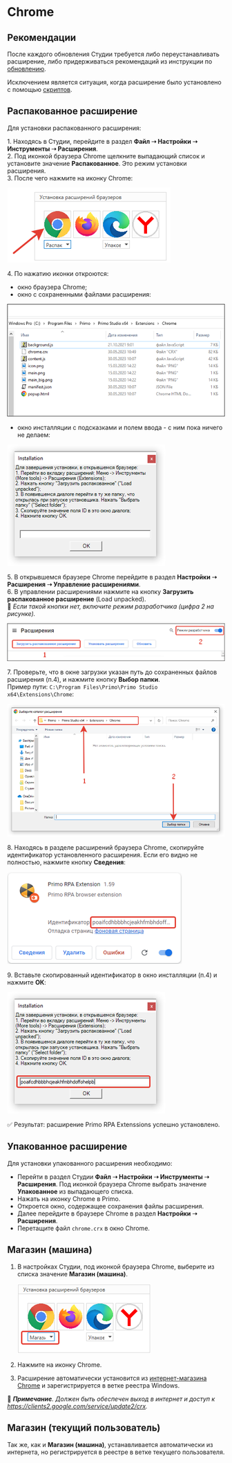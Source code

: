 # Chrome

## Рекомендации

После каждого обновления Студии требуется либо переустанавливать расширение, либо придерживаться рекомендаций из инструкции по [обновлению](https://docs.primo-rpa.ru/primo-rpa/primo-studio/installation/update).

Исключением является ситуация, когда расширение было установлено с помощью [скриптов](https://docs.primo-rpa.ru/primo-rpa/primo-studio/settings/autoinstall-browser-extension).

## Распакованное расширение

Для установки распакованного расширения:

1\. Находясь в Студии, перейдите в раздел **Файл ➝ Настройки ➝ Инструменты ➝ Расширения**.\
2\. Под иконкой браузера Chrome щелкните выпадающий список и установите значение **Распакованное**. Это режим установки расширения.\
3\. После чего нажмите на иконку Chrome:

  ![](../../../.gitbook/assets/chrome-icon-white-unpack.png)

4\. По нажатию иконки откроются:
  * окно браузера Chrome;
  * окно с сохраненными файлами расширения:
 
 ![](../../../.gitbook/assets/chrome-files-list.png)
   
  * окно инсталляции с подсказками и полем ввода - с ним пока ничего не делаем:
 
 ![](../../../.gitbook/assets/chrome-install-id.png)

5\. В открывшемся браузере Chrome перейдите в раздел **Настройки ➝ Расширения ➝ Управление расширениями**.\
6\. В управлении расширениями нажмите на кнопку **Загрузить распакованное расширение** (Load unpacked).\
    :small_blue_diamond: *Если такой кнопки нет, включите режим разработчика (цифра 2 на рисунке).*

 ![](../../../.gitbook/assets/chrome-extensions.png)

7\. Проверьте, что в окне загрузки указан путь до сохраненных файлов расширения (п.4), и нажмите кнопку **Выбор папки**.\
 Пример пути: `C:\Program Files\Primo\Primo Studio x64\Extensions\Chrome`:

 ![](../../../.gitbook/assets/extensions-path-chrome.png)

8\. Находясь в разделе расширений браузера Chrome, скопируйте идентификатор установленного расширения. Если его видно не полностью, нажмите кнопку **Сведения**:

 ![](../../../.gitbook/assets/id-extensions-chrome.png)

9\. Вставьте скопированный идентификатор в окно инсталляции (п.4) и нажмите **ОК**:

 ![](../../../.gitbook/assets/install-id-extensions-chrome.png)

:white_check_mark: Результат: расширение Primo RPA Extenssions успешно установлено.

## Упакованное расширение

Для установки упакованного расширения необходимо:

* Перейти в раздел Студии **Файл ➝ Настройки ➝ Инструменты ➝ Расширения**. Под иконкой браузера Chrome выбрать значение **Упакованное** из выпадающего списка. 
* Нажать на иконку Chrome в Primo.
* Откроется окно, содержащее сохранения файлы расширения.
* Далее перейдите в браузере Chrome в раздел **Настройки ➝ Расширения**.
* Перетащите файл `chrome.crx` в окно Chrome.

## Магазин (машина)

1. В настройках Студии, под иконкой браузера Chrome, выберите из списка значение **Магазин (машина)**.

   ![](../../../.gitbook/assets/chrome-ext-machine.png)

2. Нажмите на иконку Chrome.
3. Расширение автоматически установится из [интернет-магазина Chrome](https://chrome.google.com/webstore/detail/primo-rpa-extension/pbdnfhljkbaiibahdfcmgnfpapchlmmp) и зарегистрируется в ветке реестра Windows. 

:small_blue_diamond: ***Примечание**. Должен быть обеспечен выход в интернет и доступ к https://clients2.google.com/service/update2/crx.*

## Магазин (текущий пользователь)

Так же, как и **Магазин (машина)**, устанавливается автоматически из интернета, но регистрируется в реестре в ветке текущего пользователя.

